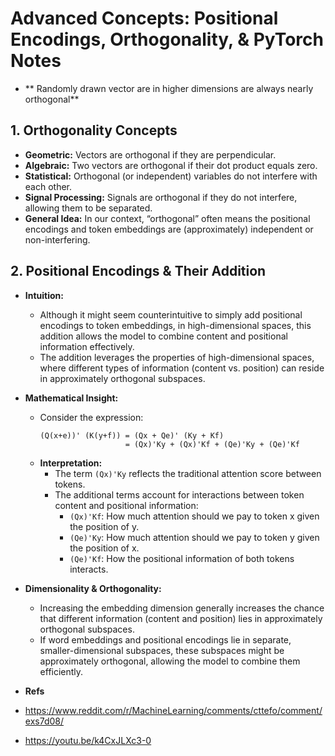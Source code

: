 # Advanced Concepts: Positional Encodings, Orthogonality, & PyTorch Notes
- ** Randomly drawn vector are in higher dimensions are always nearly orthogonal**
## 1. Orthogonality Concepts

- **Geometric:** Vectors are orthogonal if they are perpendicular.
- **Algebraic:** Two vectors are orthogonal if their dot product equals zero.
- **Statistical:** Orthogonal (or independent) variables do not interfere with each other.
- **Signal Processing:** Signals are orthogonal if they do not interfere, allowing them to be separated.
- **General Idea:** In our context, “orthogonal” often means the positional encodings and token embeddings are (approximately) independent or non-interfering.

## 2. Positional Encodings & Their Addition

- **Intuition:**  
  - Although it might seem counterintuitive to simply add positional encodings to token embeddings, in high-dimensional spaces, this addition allows the model to combine content and positional information effectively.
  - The addition leverages the properties of high-dimensional spaces, where different types of information (content vs. position) can reside in approximately orthogonal subspaces.

- **Mathematical Insight:**  
  - Consider the expression:  
    ```
    (Q(x+e))' (K(y+f)) = (Qx + Qe)' (Ky + Kf)
                       = (Qx)'Ky + (Qx)'Kf + (Qe)'Ky + (Qe)'Kf
    ```
  - **Interpretation:**  
    - The term `(Qx)'Ky` reflects the traditional attention score between tokens.
    - The additional terms account for interactions between token content and positional information:
      - `(Qx)'Kf`: How much attention should we pay to token x given the position of y.
      - `(Qe)'Ky`: How much attention should we pay to token y given the position of x.
      - `(Qe)'Kf`: How the positional information of both tokens interacts.

- **Dimensionality & Orthogonality:**  
  - Increasing the embedding dimension generally increases the chance that different information (content and position) lies in approximately orthogonal subspaces.
  - If word embeddings and positional encodings lie in separate, smaller-dimensional subspaces, these subspaces might be approximately orthogonal, allowing the model to combine them efficiently.
 
- **Refs**
- https://www.reddit.com/r/MachineLearning/comments/cttefo/comment/exs7d08/
- https://youtu.be/k4CxJLXc3-0

